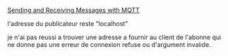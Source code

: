 [Sending and Receiving Messages with MQTT](https://www.ev3dev.org/docs/tutorials/sending-and-receiving-messages-with-mqtt/)

l'adresse du publicateur reste "localhost"

je n'ai pas reussi a trouver une adresse a fournir au client de l'abonne qui ne donne pas une erreur de connexion refuse ou d'argument invalide.